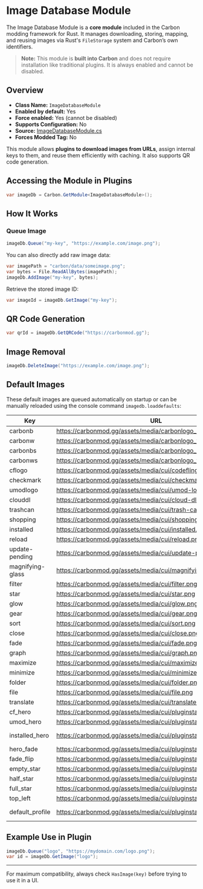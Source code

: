 # Image Database Module

The Image Database Module is a **core module** included in the Carbon modding framework for Rust. It manages downloading, storing, mapping, and reusing images via Rust's `FileStorage` system and Carbon’s own identifiers.

> **Note:** This module is **built into Carbon** and does not require installation like traditional plugins. It is always enabled and cannot be disabled.


## Overview
- **Class Name:** `ImageDatabaseModule`
- **Enabled by default:** Yes
- **Force enabled:** Yes (cannot be disabled)
- **Supports Configuration:** No
- **Source:** [ImageDatabaseModule.cs](https://github.com/CarbonCommunity/Carbon.Common/blob/develop/src/Carbon/Modules/ImageDatabaseModule/ImageDatabaseModule.cs)
- **Forces Modded Tag:** No

This module allows **plugins to download images from URLs**, assign internal keys to them, and reuse them efficiently with caching. It also supports QR code generation.

## Accessing the Module in Plugins

```csharp
var imageDb = Carbon.GetModule<ImageDatabaseModule>();
```

## How It Works

### Queue Image

```csharp
imageDb.Queue("my-key", "https://example.com/image.png");
```

You can also directly add raw image data:

```csharp
var imagePath = "carbon/data/someimage.png";
var bytes = File.ReadAllBytes(imagePath);
imageDb.AddImage("my-key", bytes);
```

Retrieve the stored image ID:

```csharp
var imageId = imageDb.GetImage("my-key");
```

## QR Code Generation

```csharp
var qrId = imageDb.GetQRCode("https://carbonmod.gg");
```

## Image Removal

```csharp
imageDb.DeleteImage("https://example.com/image.png");
```

## Default Images

These default images are queued automatically on startup or can be manually reloaded using the console command `imagedb.loaddefaults`:

| Key | URL | IMAGE |
|-----|-----|-------|
| carbonb | https://carbonmod.gg/assets/media/carbonlogo_b.png | ![carbonb](https://carbonmod.gg/assets/media/carbonlogo_b.png) |
| carbonw | https://carbonmod.gg/assets/media/carbonlogo_w.png | ![carbonw](https://carbonmod.gg/assets/media/carbonlogo_w.png) |
| carbonbs | https://carbonmod.gg/assets/media/carbonlogo_bs.png | ![carbonbs](https://carbonmod.gg/assets/media/carbonlogo_bs.png) |
| carbonws | https://carbonmod.gg/assets/media/carbonlogo_ws.png | ![carbonws](https://carbonmod.gg/assets/media/carbonlogo_ws.png) |
| cflogo | https://carbonmod.gg/assets/media/cui/codefling-logo.png | ![cflogo](https://carbonmod.gg/assets/media/cui/codefling-logo.png) |
| checkmark | https://carbonmod.gg/assets/media/cui/checkmark.png | ![checkmark](https://carbonmod.gg/assets/media/cui/checkmark.png) |
| umodlogo | https://carbonmod.gg/assets/media/cui/umod-logo.png | ![umodlogo](https://carbonmod.gg/assets/media/cui/umod-logo.png) |
| clouddl | https://carbonmod.gg/assets/media/cui/cloud-dl.png | ![clouddl](https://carbonmod.gg/assets/media/cui/cloud-dl.png) |
| trashcan | https://carbonmod.gg/assets/media/cui/trash-can.png | ![trashcan](https://carbonmod.gg/assets/media/cui/trash-can.png) |
| shopping | https://carbonmod.gg/assets/media/cui/shopping-cart.png | ![shopping](https://carbonmod.gg/assets/media/cui/shopping-cart.png) |
| installed | https://carbonmod.gg/assets/media/cui/installed.png | ![installed](https://carbonmod.gg/assets/media/cui/installed.png) |
| reload | https://carbonmod.gg/assets/media/cui/reload.png | ![reload](https://carbonmod.gg/assets/media/cui/reload.png) |
| update-pending | https://carbonmod.gg/assets/media/cui/update-pending.png | ![update-pending](https://carbonmod.gg/assets/media/cui/update-pending.png) |
| magnifying-glass | https://carbonmod.gg/assets/media/cui/magnifying-glass.png | ![magnifying-glass](https://carbonmod.gg/assets/media/cui/magnifying-glass.png) |
| filter | https://carbonmod.gg/assets/media/cui/filter.png | ![filter](https://carbonmod.gg/assets/media/cui/filter.png) |
| star | https://carbonmod.gg/assets/media/cui/star.png | ![star](https://carbonmod.gg/assets/media/cui/star.png) |
| glow | https://carbonmod.gg/assets/media/cui/glow.png | ![glow](https://carbonmod.gg/assets/media/cui/glow.png) |
| gear | https://carbonmod.gg/assets/media/cui/gear.png | ![gear](https://carbonmod.gg/assets/media/cui/gear.png) |
| sort | https://carbonmod.gg/assets/media/cui/sort.png | ![sort](https://carbonmod.gg/assets/media/cui/sort.png) |
| close | https://carbonmod.gg/assets/media/cui/close.png | ![close](https://carbonmod.gg/assets/media/cui/close.png) |
| fade | https://carbonmod.gg/assets/media/cui/fade.png | ![fade](https://carbonmod.gg/assets/media/cui/fade.png) |
| graph | https://carbonmod.gg/assets/media/cui/graph.png | ![graph](https://carbonmod.gg/assets/media/cui/graph.png) |
| maximize | https://carbonmod.gg/assets/media/cui/maximize.png | ![maximize](https://carbonmod.gg/assets/media/cui/maximize.png) |
| minimize | https://carbonmod.gg/assets/media/cui/minimize.png | ![minimize](https://carbonmod.gg/assets/media/cui/minimize.png) |
| folder | https://carbonmod.gg/assets/media/cui/folder.png | ![folder](https://carbonmod.gg/assets/media/cui/folder.png) |
| file | https://carbonmod.gg/assets/media/cui/file.png | ![file](https://carbonmod.gg/assets/media/cui/file.png) |
| translate | https://carbonmod.gg/assets/media/cui/translate.png | ![translate](https://carbonmod.gg/assets/media/cui/translate.png) |
| cf_hero | https://carbonmod.gg/assets/media/cui/pluginstab/cf_hero.png | ![cf_hero](https://carbonmod.gg/assets/media/cui/pluginstab/cf_hero.png) |
| umod_hero | https://carbonmod.gg/assets/media/cui/pluginstab/umod_hero.png | ![umod_hero](https://carbonmod.gg/assets/media/cui/pluginstab/umod_hero.png) |
| installed_hero | https://carbonmod.gg/assets/media/cui/pluginstab/installed_hero.png | ![installed_hero](https://carbonmod.gg/assets/media/cui/pluginstab/installed_hero.png) |
| hero_fade | https://carbonmod.gg/assets/media/cui/pluginstab/hero_fade.png | ![hero_fade](https://carbonmod.gg/assets/media/cui/pluginstab/hero_fade.png) |
| fade_flip | https://carbonmod.gg/assets/media/cui/pluginstab/fade_flip.png | ![fade_flip](https://carbonmod.gg/assets/media/cui/pluginstab/fade_flip.png) |
| empty_star | https://carbonmod.gg/assets/media/cui/pluginstab/empty_star.png | ![empty_star](https://carbonmod.gg/assets/media/cui/pluginstab/empty_star.png) |
| half_star | https://carbonmod.gg/assets/media/cui/pluginstab/half_star.png | ![half_star](https://carbonmod.gg/assets/media/cui/pluginstab/half_star.png) |
| full_star | https://carbonmod.gg/assets/media/cui/pluginstab/full_star.png | ![full_star](https://carbonmod.gg/assets/media/cui/pluginstab/full_star.png) |
| top_left | https://carbonmod.gg/assets/media/cui/pluginstab/top_left.png | ![top_left](https://carbonmod.gg/assets/media/cui/pluginstab/top_left.png) |
| default_profile | https://carbonmod.gg/assets/media/cui/pluginstab/default_profile.jpg | ![default_profile](https://carbonmod.gg/assets/media/cui/pluginstab/default_profile.jpg) |

## Example Use in Plugin

```csharp
imageDb.Queue("logo", "https://mydomain.com/logo.png");
var id = imageDb.GetImage("logo");
```

---

For maximum compatibility, always check `HasImage(key)` before trying to use it in a UI.
